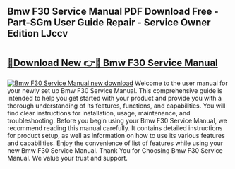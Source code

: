 ## Bmw F30 Service Manual PDF Download Free - Part-SGm User Guide Repair - Service Owner Edition LJccv

# <h2><a href="http://bc14909.oget.top/?id=Bmw+F30+Service+Manual">🔗Download New 👉🔴 Bmw F30 Service Manual</a></h2>

[![Bmw F30 Service Manual new download](https://i.imgur.com/5g1atiW.png)](http://bc14909.oget.top/?id=Bmw+F30+Service+Manual)
Welcome to the user manual for your newly set up Bmw F30 Service Manual. This comprehensive guide is intended to help you get started with your product and provide you with a thorough understanding of its features, functions, and capabilities. You will find clear instructions for installation, usage, maintenance, and troubleshooting. Before you begin using your Bmw F30 Service Manual, we recommend reading this manual carefully. It contains detailed instructions for product setup, as well as information on how to use its various features and capabilities. Enjoy the convenience of list of features while using your new Bmw F30 Service Manual. Thank You for Choosing Bmw F30 Service Manual. We value your trust and support.
